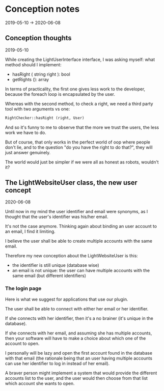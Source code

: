 Conception notes
===========
2019-05-10 -> 2020-06-08





Conception thoughts
---------
2019-05-10


While creating the LightUserInterface interface, I was asking myself: what method should I implement:


- hasRight ( string right ): bool
- getRights (): array



In terms of practicality, the first one gives less work to the developer, because the foreach
loop is encapsulated by the user.

Whereas with the second method, to check a right, we need a third party tool with two arguments
vs one:

```txt
RightChecker::hasRight (right, User)
```

And so it's funny to me to observe that the more we trust 
the users, the less work we have to do.

But of course, that only works in the perfect world of oop where people don't lie, and to the
question "do you have the right to do that?", they will just answer genuinely.

The world would just be simpler if we were all as honest as robots, wouldn't it?






The LightWebsiteUser class, the new user concept
---------------
2020-06-08


Until now in my mind the user identifier and email were synonyms, as I thought that the user's identifier
was his/her email.

It's not the case anymore. Thinking again about binding an user account to an email, I find it limiting.

I believe the user shall be able to create multiple accounts with the same email. 

Therefore my new conception about the LightWebsiteUser is this:


- the identifier is still unique (database wise)
- an email is not unique: the user can have multiple accounts with the same email (but different identifiers)


### The login page

Here is what we suggest for applications that use our plugin.

The user shall be able to connect with either her email or her identifier.

If she connects with her identifier, then it's a no brainer (it's unique in the database).

If she connects with her email, and assuming she has multiple accounts, then your software will have to make a choice about
which one of the account to open.

I personally will be lazy and open the first account found in the database with that email (the rationale being
that an user having multiple accounts can use her identifier to log in instead of her email).

A braver person might implement a system that would provide the different accounts list to the user, and the user would then
choose from that list which account she wants to open.







